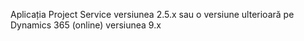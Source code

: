 Aplicația Project Service versiunea 2.5.x sau o versiune ulterioară pe Dynamics 365 (online) versiunea 9.x
